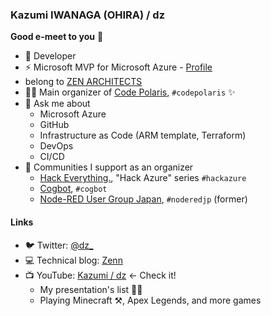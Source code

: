 ### Kazumi IWANAGA (OHIRA) / dz

**Good e-meet to you** :wave:

- :hamster: Developer
- :zap: Microsoft MVP for Microsoft Azure - [Profile](https://mvp.microsoft.com/en-us/PublicProfile/5002150)
- belong to [ZEN ARCHITECTS](https://zenarchitects.co.jp/)
- 👩‍💻 Main organizer of [Code Polaris](https://code-polaris.connpass.com/), `#codepolaris` :sparkles:
- :speech_balloon: Ask me about
  - Microsoft Azure
  - GitHub
  - Infrastructure as Code (ARM template, Terraform)
  - DevOps
  - CI/CD
- :ocean: Communities I support as an organizer
  - [Hack Everything.](https://hack-everything.connpass.com/), "Hack Azure" series `#hackazure`
  - [Cogbot](https://cogbot.connpass.com/), `#cogbot`
  - [Node-RED User Group Japan](https://node-red.connpass.com/), `#noderedjp` (former)

#### Links

- 🐦 Twitter: [@dz_](https://twitter.com/dz_)
- 💻 Technical blog: [Zenn](https://zenn.dev/dzeyelid)
- 📺 YouTube: [Kazumi / dz](https://www.youtube.com/channel/UCzkJTJ5vMLvmcQS-7K8ViXg) <- Check it!
  - My presentation's list 👩‍💻
  - Playing Minecraft ⚒, Apex Legends, and more games
